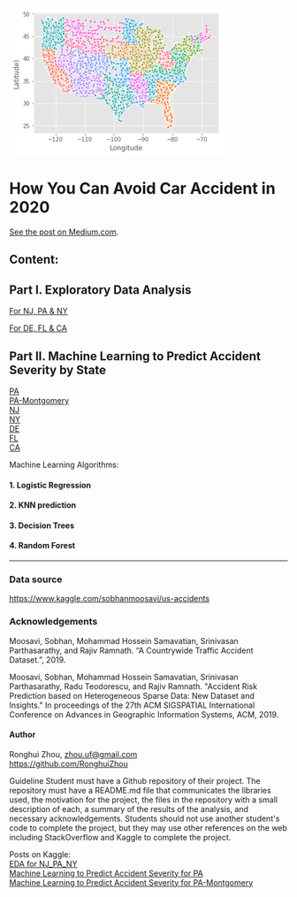 ![Map](/figure/accident.png)

# How You Can Avoid Car Accident in 2020


[See the post on Medium.com](https://medium.com/@RonghuiZhou/how-you-can-avoid-car-accident-in-2020-c9626c9b6f68).


## Content:

## Part I. Exploratory Data Analysis
[For NJ, PA & NY](https://github.com/RonghuiZhou/us-accidents/blob/master/Exploratory%20Data%20Analysis%20for%20the%20NJ%2C%20PA%20%26%20NY%20data.ipynb)

[For DE, FL & CA](https://github.com/RonghuiZhou/us-accidents/blob/master/Exploratory%20Data%20Analysis%20for%20the%20DE%2C%20FL%20%26%20CA%20data.ipynb)

## Part II. Machine Learning to Predict Accident Severity by State
[PA](https://github.com/RonghuiZhou/us-accidents/blob/master/Machine%20Learning%20for%20US%20Accidents_PA_RZhou.ipynb)  
[PA-Montgomery](https://github.com/RonghuiZhou/us-accidents/blob/master/Machine%20Learning%20for%20US%20Accidents_PA_Mont_RZhou.ipynb)  
[NJ](https://github.com/RonghuiZhou/us-accidents/blob/master/Machine%20Learning%20for%20US%20Accidents_NJ_RZhou.ipynb)  
[NY](https://github.com/RonghuiZhou/us-accidents/blob/master/Machine%20Learning%20for%20US%20Accidents_NY_RZhou.ipynb)  
[DE](https://github.com/RonghuiZhou/us-accidents/blob/master/Machine%20Learning%20for%20US%20Accidents_DE_RZhou.ipynb)  
[FL](https://github.com/RonghuiZhou/us-accidents/blob/master/Machine%20Learning%20for%20US%20Accidents_FL_RZhou.ipynb)  
[CA](https://github.com/RonghuiZhou/us-accidents/blob/master/Machine%20Learning%20for%20US%20Accidents_CA_RZhou.ipynb)  


Machine Learning Algorithms:
  #### 1. Logistic Regression  
  #### 2. KNN prediction  
  #### 3. Decision Trees  
  #### 4. Random Forest  





----------------------------------------------------------------------------------------------------------------------------------

### Data source
https://www.kaggle.com/sobhanmoosavi/us-accidents


### Acknowledgements

Moosavi, Sobhan, Mohammad Hossein Samavatian, Srinivasan Parthasarathy, and Rajiv Ramnath. “A Countrywide Traffic Accident Dataset.”, 2019.

Moosavi, Sobhan, Mohammad Hossein Samavatian, Srinivasan Parthasarathy, Radu Teodorescu, and Rajiv Ramnath. "Accident Risk Prediction based on Heterogeneous Sparse Data: New Dataset and Insights." In proceedings of the 27th ACM SIGSPATIAL International Conference on Advances in Geographic Information Systems, ACM, 2019.


####  Author  
Ronghui Zhou, zhou.uf@gmail.com  
https://github.com/RonghuiZhou




Guideline
Student must have a Github repository of their project. The repository must have a README.md file that communicates the libraries used, the motivation for the project, the files in the repository with a small description of each, a summary of the results of the analysis, and necessary acknowledgements. Students should not use another student's code to complete the project, but they may use other references on the web including StackOverflow and Kaggle to complete the project.


Posts on Kaggle:  
[EDA for NJ_PA_NY](https://www.kaggle.com/phip2014/exploratory-data-analysis-for-the-nj-pa-ny-data)  
[Machine Learning to Predict Accident Severity for PA](https://www.kaggle.com/phip2014/machine-learning-to-predict-accident-severity-pa)  
[Machine Learning to Predict Accident Severity for PA-Montgomery](https://www.kaggle.com/phip2014/ml-to-predict-accident-severity-pa-mont)


